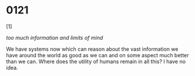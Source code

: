 # 0121

[1]

*too much information and limits of mind*

We have systems now which can reason about the vast information we have around the world as good as we can and on some aspect much better than we can. Where does the utility of humans remain in all this? I have no idea.
